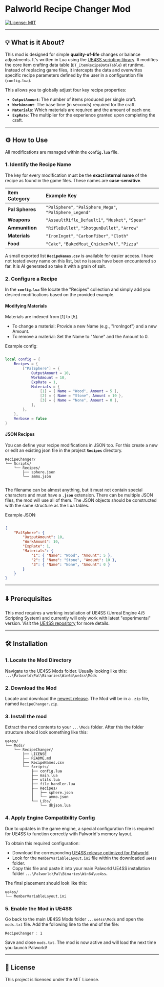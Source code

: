 # Palworld Recipe Changer Mod
[![License: MIT](https://img.shields.io/badge/License-MIT-yellow.svg)](https://opensource.org/licenses/MIT)

---

## 💡 What is it About?

This mod is designed for simple **quality-of-life** changes or balance adjustments. It's written in Lua using the [UE4SS scripting library](https://docs.ue4ss.com/). It modifies the core item crafting data table (`DT_ItemRecipeDataTable`) at runtime. Instead of replacing game files, it intercepts the data and overwrites specific recipe parameters defined by the user in a configuration file (`config.lua`).

This allows you to globally adjust four key recipe properties:

* **`OutputAmount`**: The number of items produced per single craft.
* **`WorkAmount`**: The base time (in seconds) required for the craft.
* **`Materials`**: Which materials are required and the amount of each one.
* **`ExpRate`**: The multiplier for the experience granted upon completing the craft.

---

## ⚙️ How to Use

All modifications are managed within the **`config.lua`** file.

### 1. Identify the Recipe Name

The key for every modification must be the **exact internal name** of the recipe as found in the game files. These names are **case-sensitive**.

| Item Category | Example Key |
| :--- | :--- |
| **Pal Spheres** | `"PalSphere"`, `"PalSphere_Mega"`, `"PalSphere_Legend"` |
| **Weapons** | `"AssaultRifle_Default1"`, `"Musket"`, `"Spear"` |
| **Ammunition** | `"RifleBullet"`, `"ShotgunBullet"`, `"Arrow"` |
| **Materials** | `"IronIngot"`, `"CarbonFiber"`, `"Cloth"` |
| **Food** | `"Cake"`, `"BakedMeat_ChickenPal"`, `"Pizza"` |

A small exported list **`RecipeNames.csv`** is available for easier access.
I have not tested every name on this list, but no issues have been encountered so far.
It is AI generated so take it with a grain of salt.

### 2. Configure a Recipe

In the **`config.lua`** file locate the "Recipes" collection and simply add you desired modifications based on the provided example.

#### Modifying Materials

Materials are indexed from [1] to [5].
- To change a material: Provide a new Name (e.g., "IronIngot") and a new Amount.
- To remove a material: Set the Name to "None" and the Amount to 0.

Example config:
```lua

local config = {
    Recipes = {
        ["PalSphere"] = {
            OutputAmount = 10,
            WorkAmount = 10,
            ExpRate = 1,
            Materials = {
                [1] = { Name = "Wood", Amount = 5 },
                [2] = { Name = "Stone", Amount = 10 },
                [3] = { Name = "None", Amount = 0 }, 
            },
        },
    },
    Verbose = false
}

```

#### JSON Recipes

You can define your recipe modifications in JSON too. For this create a new or edit an existing json file in the project **`Recipes`** directory.
```
RecipeChanger/
└── Scripts/
    └── Recipes/
        ├── sphere.json
        └── ammo.json
            
```
The filename can be almost anything, but it must not contain special characters and must have a **`.json`** extension.
There can be multiple JSON files, the mod will use all of them. The JSON objects should be constructed with the same structure as the Lua tables.

Example JSON:
```json

{
    "PalSphere": {
        "OutputAmount": 10,
        "WorkAmount": 10,
        "ExpRate": 1,
        "Materials": {
            "1": { "Name": "Wood", "Amount": 5 },
            "2": { "Name": "Stone", "Amount": 10 },
            "3": { "Name": "None", "Amount": 0 }
        }
    }
}

```

---

## ⬇️ Prerequisites
This mod requires a working installation of UE4SS (Unreal Engine 4/5 Scripting System) and currently will only work with latest "experimental" version. Visit the [UE4SS repository](https://github.com/UE4SS-RE/RE-UE4SS/releases/tag/experimental-latest) for more details.

---

## 🛠️ Installation

### 1. Locate the Mod Directory
Navigate to the UE4SS Mods folder.
Usually looking like this:
```...\Palworld\Pal\Binaries\Win64\ue4ss\Mods```

### 2. Download the Mod
Locate and download the [newest release](https://github.com/Worsthof/recipe-changer/releases).
The Mod will be in a ```.zip``` file, named ```RecipeChanger.zip```.

### 3. Install the mod
Extract the mod contents to your ```...\Mods``` folder.
After this the folder structure should look something like this:
```
ue4ss/
└── Mods/
    └── RecipeChanger/
        ├── LICENSE
        ├── README.md
        ├── RecipeNames.csv
        └── Scripts/
            ├── config.lua
            ├── main.lua
            ├── utils.lua
            ├── file_handler.lua
            ├── Recipes/
            │   ├── sphere.json
            │   └── ammo.json
            └── Libs/
                └── dkjson.lua
```
### 4. Apply Engine Compatibility Config
Due to updates in the game engine, a special configuration file is required for UE4SS to function correctly with Palworld's memory layout.

To obtain this required configuration:

- Download the corresponding [UE4SS release optimized for Palworld](https://github.com/Okaetsu/RE-UE4SS/releases/tag/experimental-palworld).
- Look for the ```MemberVariableLayout.ini``` file within the downloaded ```ue4ss``` folder.
- Copy this file and paste it into your main Palworld UE4SS installation folder ```...\Palworld\Pal\Binaries\Win64\ue4ss```.

The final placement should look like this:

```
ue4ss/
└── MemberVariableLayout.ini
```

### 5. Enable the Mod in UE4SS
Go back to the main UE4SS Mods folder ```...ue4ss\Mods``` and open the ```mods.txt``` file.
Add the following line to the end of the file:
```
RecipeChanger : 1
```

Save and close ```mods.txt```. The mod is now active and will load the next time you launch Palworld!

---

## 📄 License
This project is licensed under the MIT License.
